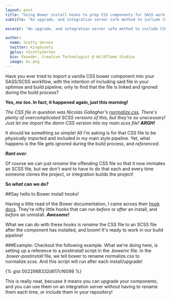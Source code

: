 ```yaml
---
layout: post
title: "Using Bower install hooks to prep CSS components for SASS workflows"
subtitle: "An upgrade, and integration server safe method to include CSS components in your SASS workflow and build pipeline."

excerpt: "An upgrade, and integration server safe method to include CSS components in your SASS workflow and build pipeline."

author:
  name: Scotty Vernon
  twitter: KingScooty
  gplus: +ScottyVernon 
  bio: Founder, Creative Technologist @ Wildflame Studios
  image: ks.png
---
```


Have you ever tried to import a vanilla CSS bower component into your SASS/SCSS workflow, with the intention of including said file in your optimise and build pipeline; only to find that the file is linked and ignored during the build process? 

**Yes, *me too*. In fact, it happened again, just this morning!**

*The CSS file in question was Nicolas Gallagher's [normalize.css](http://necolas.github.io/normalize.css/). There's plenty of overcomplicated SCSS versions of this, but they're so unecessary! Just let me import the damn CSS version into my *main.scss* file! **ARGH!***

It should be something so simple! All I'm asking is for that CSS file to be *physically* imported and included in my main style pipeline. Yet, what happens is the file gets ignored during the build process, and *referenced*.

***Rant over***.


Of course we can just *rename* the offending CSS file so that it now immiates an SCSS file, but we don't want to have to do that each and every time someone clones the project, or integration builds the project!

**So *what* can we do?**

##Say hello to Bower install hooks!

Having a little read of the Bower documentation, I came across their [hook docs](https://github.com/bower/bower/blob/master/HOOKS.md). They're nifty little hooks that can run *before* or *after* an install, and *before* an uninstall. ***Awesome!***

What we can do with these hooks is *rename* the CSS file to an SCSS file after the component has installed, and boom! It's ready to work in our build pipeline!

###Example: 
Checkout the following example. What we're doing here, is setting up a reference to a *postinstall* script in the *.bowerrc* file. In the *.bower-postinstall* file, we tell bower to rename normalize.css to normalize.scss. And this script will run after each install/upgrade!

{% gist 0022988332d617cf6098 %}

This is really neat, becuase it means you can upgrade your components, and you can use them on an integration server without having to rename them each time, or include them in your repository!